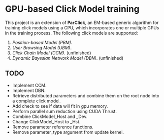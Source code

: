 # GPU-based Click Model training

This project is an extension of **ParClick**, an EM-based generic algorithm for
training click models using a CPU, which incorporates one or multiple GPUs in
the training process. The following click models are supported:

1. *Position-based Model (PBM)*.
2. *User Browsing Model (UBM)*.
3. *Click Chain Model (CCM)*. (unfinished)
4. *Dynamic Bayesian Network Model (DBN)*. (unfinished)

## TODO

- Implement CCM.
- Implement DBN.
- Retrieve distributed parameters and combine them on the root node into a complete click model.
- Add check to see if data will fit in gpu memory.
- Perform parallel sum reduction using CUDA Thrust.
- Combine ClickModel_Host and _Dev.
- Change ClickModel_Host to _Hst.
- Remove parameter reference functions.
- Remove parameter_type argument from update kernel.